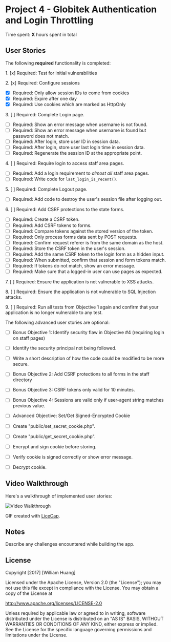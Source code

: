 # Project 4 - Globitek Authentication and Login Throttling

Time spent: **X** hours spent in total

## User Stories

The following **required** functionality is completed:

1\. [x]  Required: Test for initial vulnerabilities

2\. [x]  Required: Configure sessions
* [x]  Required: Only allow session IDs to come from cookies
* [x]  Required: Expire after one day
* [x]  Required: Use cookies which are marked as HttpOnly

3\. [ ]  Required: Complete Login page.
* [ ]  Required: Show an error message when username is not found.
* [ ]  Required: Show an error message when username is found but password does not match.
* [ ]  Required: After login, store user ID in session data.
* [ ]  Required: After login, store user last login time in session data.
* [ ]  Required: Regenerate the session ID at the appropriate point.

4\. [ ]  Required: Require login to access staff area pages.
* [ ]  Required: Add a login requirement to *almost all* staff area pages.
* [ ]  Required: Write code for `last_login_is_recent()`.

5\. [ ]  Required: Complete Logout page.
* [ ]  Required: Add code to destroy the user's session file after logging out.

6\. [ ]  Required: Add CSRF protections to the state forms.
* [ ]  Required: Create a CSRF token.
* [ ]  Required: Add CSRF tokens to forms.
* [ ]  Required: Compare tokens against the stored version of the token.
* [ ]  Required: Only process forms data sent by POST requests.
* [ ]  Required: Confirm request referer is from the same domain as the host.
* [ ]  Required: Store the CSRF token in the user's session.
* [ ]  Required: Add the same CSRF token to the login form as a hidden input.
* [ ]  Required: When submitted, confirm that session and form tokens match.
* [ ]  Required: If tokens do not match, show an error message.
* [ ]  Required: Make sure that a logged-in user can use pages as expected.

7\. [ ]  Required: Ensure the application is not vulnerable to XSS attacks.

8\. [ ]  Required: Ensure the application is not vulnerable to SQL Injection attacks.

9\. [ ]  Required: Run all tests from Objective 1 again and confirm that your application is no longer vulnerable to any test.


The following advanced user stories are optional:

* [ ]  Bonus Objective 1: Identify security flaw in Objective #4 (requiring login on staff pages)
* [ ]  Identify the security principal not being followed.
* [ ]  Write a short description of how the code could be modified to be more secure.

* [ ] Bonus Objective 2: Add CSRF protections to all forms in the staff directory

* [ ]  Bonus Objective 3: CSRF tokens only valid for 10 minutes.

* [ ]  Bonus Objective 4: Sessions are valid only if user-agent string matches previous value.

* [ ]  Advanced Objective: Set/Get Signed-Encrypted Cookie
* [ ]  Create "public/set\_secret\_cookie.php".
* [ ]  Create "public/get\_secret\_cookie.php".
* [ ]  Encrypt and sign cookie before storing.
* [ ]  Verify cookie is signed correctly or show error message.
* [ ]  Decrypt cookie.

## Video Walkthrough

Here's a walkthrough of implemented user stories:

<img src='http://i.imgur.com/link/to/your/gif/file.gif' title='Video Walkthrough' width='' alt='Video Walkthrough' />

GIF created with [LiceCap](http://www.cockos.com/licecap/).

## Notes

Describe any challenges encountered while building the app.

## License

Copyright [2017] [William Huang]

Licensed under the Apache License, Version 2.0 (the "License");
you may not use this file except in compliance with the License.
You may obtain a copy of the License at

http://www.apache.org/licenses/LICENSE-2.0

Unless required by applicable law or agreed to in writing, software
distributed under the License is distributed on an "AS IS" BASIS,
WITHOUT WARRANTIES OR CONDITIONS OF ANY KIND, either express or implied.
See the License for the specific language governing permissions and
limitations under the License.
